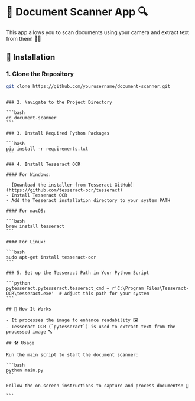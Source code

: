 # 📄 Document Scanner App 🔍

This app allows you to scan documents using your camera and extract text from them! 📸✨

## 🚀 Installation

### 1. Clone the Repository

```bash
git clone https://github.com/yourusername/document-scanner.git
```

````

### 2. Navigate to the Project Directory

```bash
cd document-scanner
```

### 3. Install Required Python Packages

```bash
pip install -r requirements.txt
```

### 4. Install Tesseract OCR

#### For Windows:

- [Download the installer from Tesseract GitHub](https://github.com/tesseract-ocr/tesseract)
- Install Tesseract OCR
- Add the Tesseract installation directory to your system PATH

#### For macOS:

```bash
brew install tesseract
```

#### For Linux:

```bash
sudo apt-get install tesseract-ocr
```

### 5. Set up the Tesseract Path in Your Python Script

```python
pytesseract.pytesseract.tesseract_cmd = r'C:\Program Files\Tesseract-OCR\tesseract.exe'  # Adjust this path for your system
```

## 🎯 How It Works

- It processes the image to enhance readability 🖼️
- Tesseract OCR (`pytesseract`) is used to extract text from the processed image 🔤

## 🛠️ Usage

Run the main script to start the document scanner:

```bash
python main.py
```

Follow the on-screen instructions to capture and process documents! 📝

```
````
